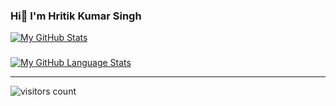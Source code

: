 
### Hi👋 I'm Hritik Kumar Singh
[![My GitHub Stats](https://github-readme-stats.vercel.app/api/?username=hritikksingh&count_private=true&theme=tokyonight&showicons=true)]()
###

[![My GitHub Language Stats](https://github-readme-stats.vercel.app/api/top-langs/?username=hritikksingh&langs_count=5&theme=tokyonight)]()

<hr/>


![visitors count](https://visitors-by-url-pls-dont-use-this-in-your-repo.vercel.app/hritikksingh-github-readme)

